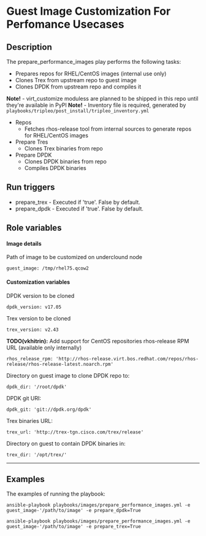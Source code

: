 # Guest Image Customization For Perfomance Usecases

## Description
The prepare_performance_images play performs the following tasks:
- Prepares repos for RHEL/CentOS images (internal use only)
- Clones Trex from upstream repo to guest image
- Clones DPDK from upstream repo and compiles it

**Note!** - virt_customize moduless are planned to be shipped in this repo until they're available in PyPI
**Note!** - Inventory file is required, generated by `playbooks/tripleo/post_install/tripleo_inventory.yml`

* Repos
    * Fetches rhos-release tool from internal sources to generate repos for RHEL/CentOS images
* Prepare Tres
    * Clones Trex binaries from repo
* Prepare DPDK
    * Clones DPDK binaries from repo
    * Compiles DPDK binaries

## Run triggers
* prepare_trex - Executed if 'true'. False by default.
* prepare_dpdk - Executed if 'true'. False by default.

## Role variables
#### Image details
Path of image to be customized on underclound node
```
guest_image: /tmp/rhel75.qcow2
```

#### Customization variables
DPDK version to be cloned
```
dpdk_version: v17.05
```

Trex version to be cloned
```
trex_version: v2.43
```

**TODO(vkhitrin):** Add support for CentOS repositories
rhos-release RPM URL (available only internally)
```
rhos_release_rpm: 'http://rhos-release.virt.bos.redhat.com/repos/rhos-release/rhos-release-latest.noarch.rpm'
```

Directory on guest image to clone DPDK repo to:
```
dpdk_dir: '/root/dpdk'
```

DPDK git URI:
```
dpdk_git: 'git://dpdk.org/dpdk'
```

Trex binaries URL:
```
trex_url: 'http://trex-tgn.cisco.com/trex/release'
```

Directory on guest to contain DPDK binaries in:
```
trex_dir: '/opt/trex/'
```

***
## Examples
The examples of running the playbook:

```Installing DPDK inside guest image"
ansible-playbook playbooks/images/prepare_performance_images.yml -e guest_image-'/path/to/image' -e prepare_dpdk=True
```

```Installing Trex inside guest image"
ansible-playbook playbooks/images/prepare_performance_images.yml -e guest_image-'/path/to/image' -e prepare_trex=True
```

